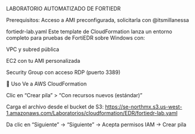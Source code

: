 LABORATORIO AUTOMATIZADO DE FORTIEDR

Prerequisitos: Acceso a AMI preconfigurada, solicitarla con @itsmillanessa

fortiedr-lab.yaml
Este template de CloudFormation lanza un entorno completo para pruebas de FortiEDR sobre Windows con:

VPC y subred pública

EC2 con tu AMI personalizada

Security Group con acceso RDP (puerto 3389)

🚀 Uso
Ve a AWS CloudFormation

Clic en “Crear pila” > “Con recursos nuevos (estándar)”

Carga el archivo desde el bucket de S3: https://se-northmx.s3.us-west-1.amazonaws.com/Laboratorios/cloudformation/EDR/fortiedr-lab.yaml

Da clic en “Siguiente” → “Siguiente” → Acepta permisos IAM → Crear pila
